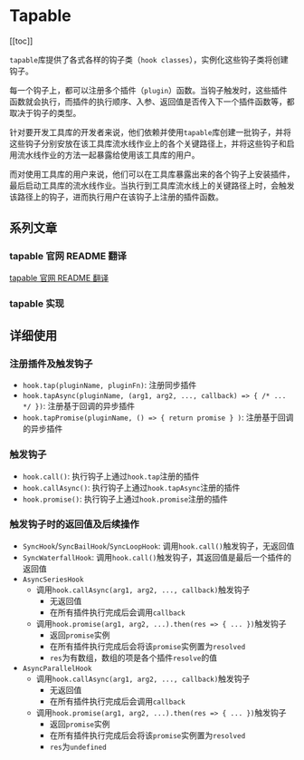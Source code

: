 # Tapable

[[toc]]

`tapable`库提供了各式各样的钩子类（`hook classes`），实例化这些钩子类将创建钩子。

每一个钩子上，都可以注册多个插件（`plugin`）函数。当钩子触发时，这些插件函数就会执行，而插件的执行顺序、入参、返回值是否传入下一个插件函数等，都取决于钩子的类型。

针对要开发工具库的开发者来说，他们依赖并使用`tapable`库创建一批钩子，并将这些钩子分别安放在该工具库流水线作业上的各个关键路径上，并将这些钩子和启用流水线作业的方法一起暴露给使用该工具库的用户。

而对使用工具库的用户来说，他们可以在工具库暴露出来的各个钩子上安装插件，最后启动工具库的流水线作业。当执行到工具库流水线上的关键路径上时，会触发该路径上的钩子，进而执行用户在该钩子上注册的插件函数。

## 系列文章

### tapable 官网 README 翻译

[tapable 官网 README 翻译](./tapable-readme.md)

### tapable 实现

## 详细使用

### 注册插件及触发钩子

- `hook.tap(pluginName, pluginFn)`: 注册同步插件
- `hook.tapAsync(pluginName, (arg1, arg2, ..., callback) => { /* ... */ })`: 注册基于回调的异步插件
- `hook.tapPromise(pluginName, () => { return promise } )`: 注册基于回调的异步插件

### 触发钩子

- `hook.call()`: 执行钩子上通过`hook.tap`注册的插件
- `hook.callAsync()`: 执行钩子上通过`hook.tapAsync`注册的插件
- `hook.promise()`: 执行钩子上通过`hook.promise`注册的插件

### 触发钩子时的返回值及后续操作

- `SyncHook`/`SyncBailHook`/`SyncLoopHook`: 调用`hook.call()`触发钩子，无返回值
- `SyncWaterfallHook`: 调用`hook.call()`触发钩子，其返回值是最后一个插件的返回值
- `AsyncSeriesHook`
  - 调用`hook.callAsync(arg1, arg2, ..., callback)`触发钩子
    - 无返回值
    - 在所有插件执行完成后会调用`callback`
  - 调用`hook.promise(arg1, arg2, ...).then(res => { ... })`触发钩子
    - 返回`promise`实例
    - 在所有插件执行完成后会将该`promise`实例置为`resolved`
    - `res`为有数组，数组的项是各个插件`resolve`的值
- `AsyncParallelHook`
  - 调用`hook.callAsync(arg1, arg2, ..., callback)`触发钩子
    - 无返回值
    - 在所有插件执行完成后会调用`callback`
  - 调用`hook.promise(arg1, arg2, ...).then(res => { ... })`触发钩子
    - 返回`promise`实例
    - 在所有插件执行完成后会将该`promise`实例置为`resolved`
    - `res`为`undefined`
